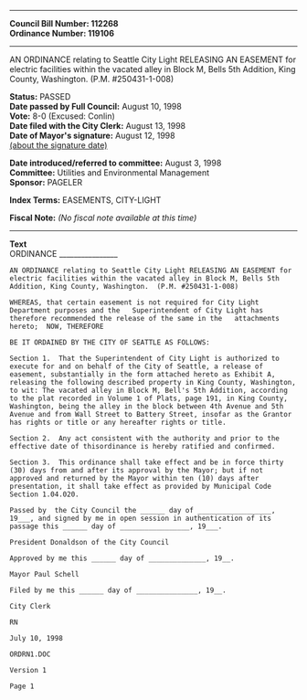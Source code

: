 * * * * *  
  
**Council Bill Number: [](#h0)[](#h2)112268**   
**Ordinance Number: 119106**  
  
* * * * *  
  
AN ORDINANCE relating to Seattle City Light RELEASING AN EASEMENT for electric facilities within the vacated alley in Block M, Bells 5th Addition, King County, Washington. (P.M. \#250431-1-008)  
  
**Status:** PASSED   
**Date passed by Full Council:** August 10, 1998   
**Vote:** 8-0 (Excused: Conlin)   
**Date filed with the City Clerk:** August 13, 1998   
**Date of Mayor's signature:** August 12, 1998   
[(about the signature date)](/~public/approvaldate.htm)   
  
  
**Date introduced/referred to committee:** August 3, 1998   
**Committee:** Utilities and Environmental Management   
**Sponsor:** PAGELER   
  
**Index Terms:** EASEMENTS, CITY-LIGHT  
  
**Fiscal Note:** *(No fiscal note available at this time)*  
  
* * * * *  
  
**Text**  
    ORDINANCE ________________  
  
    AN ORDINANCE relating to Seattle City Light RELEASING AN EASEMENT for  
    electric facilities within the vacated alley in Block M, Bells 5th  
    Addition, King County, Washington.  (P.M. #250431-1-008)  
  
    WHEREAS, that certain easement is not required for City Light  
    Department purposes and the   Superintendent of City Light has  
    therefore recommended the release of the same in the   attachments  
    hereto;  NOW, THEREFORE  
  
    BE IT ORDAINED BY THE CITY OF SEATTLE AS FOLLOWS:  
  
    Section 1.  That the Superintendent of City Light is authorized to  
    execute for and on behalf of the City of Seattle, a release of  
    easement, substantially in the form attached hereto as Exhibit A,  
    releasing the following described property in King County, Washington,  
    to wit: The vacated alley in Block M, Bell's 5th Addition, according  
    to the plat recorded in Volume 1 of Plats, page 191, in King County,  
    Washington, being the alley in the block between 4th Avenue and 5th  
    Avenue and from Wall Street to Battery Street, insofar as the Grantor  
    has rights or title or any hereafter rights or title.  
  
    Section 2.  Any act consistent with the authority and prior to the  
    effective date of thisordinance is hereby ratified and confirmed.  
  
    Section 3.  This ordinance shall take effect and be in force thirty  
    (30) days from and after its approval by the Mayor; but if not  
    approved and returned by the Mayor within ten (10) days after  
    presentation, it shall take effect as provided by Municipal Code  
    Section 1.04.020.  
  
    Passed by  the City Council the ______ day of __________________,  
    19___, and signed by me in open session in authentication of its  
    passage this ______ day of _________________, 19___.  
  
    President Donaldson of the City Council  
  
    Approved by me this ______ day of ______________, 19__.  
  
    Mayor Paul Schell  
  
    Filed by me this ______ day of _______________, 19__.  
  
    City Clerk  
  
    RN  
  
    July 10, 1998  
  
    ORDRN1.DOC  
  
    Version 1  
  
    Page 1  
